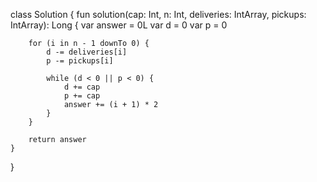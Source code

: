 class Solution {
    fun solution(cap: Int, n: Int, deliveries: IntArray, pickups: IntArray): Long {
        var answer = 0L
        var d = 0
        var p = 0
        
        for (i in n - 1 downTo 0) {
            d -= deliveries[i]
            p -= pickups[i]
            
            while (d < 0 || p < 0) {
                d += cap
                p += cap
                answer += (i + 1) * 2
            }
        }
        
        return answer
    }
}
